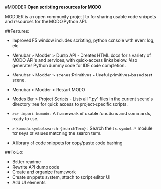 #MODDER
**Open scripting resources for MODO**

MODDER is an open community project to for sharing usable code snippets and resources for the MODO Python API.

##Features:
- Improved F5 window includes scripting, python console with event log, etc
- Menubar > Modder > Dump API - Creates HTML docs for a variety of MODO API's and services, with quick-access links below. Also generates Python dummy code for IDE code completion.
- Menubar > Modder > scenes:Primitives - Useful primitives-based test scene.
- Menubar > Modder > Restart MODO
- Modes Bar > Project Scripts - Lists all ".py" files in the current scene's directory tree for quick access to project-specific scripts.
- `>>> import komodo` : A framework of usable functions and commands, ready to use.

- `> komodo.symbolsearch {searchTerm}` : Search the `lx.symbol.*` module for keys or values matching the search term.
- A library of code snippets for copy/paste code bashing

##To Do:
- Better readme
- Rewrite API dump code
- Create and organize framework
- Create snippets system, attach to script editor UI
- Add UI elements
